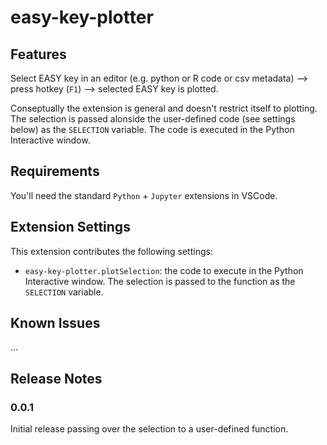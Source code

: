 # easy-key-plotter 

## Features

Select EASY key in an editor (e.g. python or R code or csv metadata) --> press hotkey (`F1`) --> selected EASY key is plotted.

Conseptually the extension is general and doesn't restrict itself to plotting.
The selection is passed alonside the user-defined code (see settings below) as the `SELECTION` variable.
The code is executed in the Python Interactive window.

## Requirements

You'll need the standard `Python` + `Jupyter` extensions in VSCode.

## Extension Settings

This extension contributes the following settings:

* `easy-key-plotter.plotSelection`: the code to execute in the Python Interactive window. The selection is passed to the function as the `SELECTION` variable.


## Known Issues

...

## Release Notes

### 0.0.1

Initial release passing over the selection to a user-defined function.